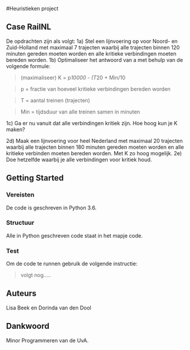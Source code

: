 #Heuristieken project
## Case RailNL

De opdrachten zijn als volgt:
1a) Stel een lijnvoering op voor Noord- en Zuid-Holland met maximaal 7 trajecten waarbij alle trajecten binnen
    120 minuten gereden moeten worden en alle kritieke verbindingen moeten bereden worden.
1b) Optimaliseer het antwoord van a met behulp van de volgende formule:

> (maximaliseer) K = p*10000 - (T*20 + Min/10

> p = fractie van hoeveel kritieke verbindingen bereden worden

> T = aantal treinen (trajecten)

> Min = tijdsduur van alle treinen samen in minuten


1c) Ga er nu vanuit dat alle verbindingen kritiek zijn. Hoe hoog kun je K maken?

2d) Maak een lijnvoering voor heel Nederland met maximaal 20 trajecten waarbij alle trajecten binnen
    180 minuten gereden moeten worden en alle kritieke verbinden moeten bereden worden. Met K zo hoog mogelijk.
2e) Doe hetzelfde waarbij je alle verbindingen voor kritiek houd.

## Getting Started

### Vereisten
De code is geschreven in Python 3.6. 

### Structuur
Alle in Python geschreven code staat in het mapje code. 

### Test
Om de code te runnen gebruik de volgende instructie:

> volgt nog.....


## Auteurs
Lisa Beek en Dorinda van den Dool

## Dankwoord
Minor Programmeren van de UvA.





